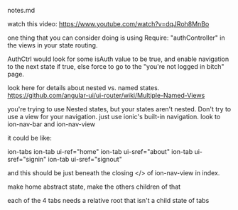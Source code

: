 notes.md

watch this video: https://www.youtube.com/watch?v=dqJRoh8MnBo

one thing that you can consider doing is using Require: "authController" in the views in your state routing. 

AuthCtrl would look for some isAuth value to be true, and enable navigation to the next state if true, else force to go to the "you're not logged in bitch" page. 

look here for details about nested vs. named states. https://github.com/angular-ui/ui-router/wiki/Multiple-Named-Views


you're trying to use Nested states, but your states aren't nested. Don't try to use a view for your navigation. just use ionic's built-in navigation. look to ion-nav-bar and ion-nav-view 



it could be like: 

ion-tabs
	ion-tab ui-ref="home"
	ion-tab ui-sref="about"
	ion-tab ui-sref="signin"
	ion-tab ui-sref="signout"


and this should be just beneath the closing </> of ion-nav-view in index. 

make home abstract state, make the others children of that 

each of the 4 tabs needs a relative root that isn't a child state of tabs